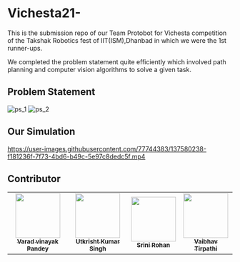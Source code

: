 # Vichesta21-

This is the submission repo of our Team Protobot for Vichesta competition of the Takshak Robotics fest of IIT(ISM),Dhanbad in which we were the 1st runner-ups.

We completed the problem statement quite efficiently which involved path planning and computer vision algorithms to solve a given task.

## Problem Statement

![ps_1](https://user-images.githubusercontent.com/77744383/137580184-df67789c-b51a-4704-9342-f274c50ffb50.png)
![ps_2](https://user-images.githubusercontent.com/77744383/137580187-63094ad8-9eb2-4e07-936f-830e1beba251.png)

## Our Simulation



https://user-images.githubusercontent.com/77744383/137580238-f181236f-7f73-4bd6-b49c-5e97c8dedc5f.mp4



## Contributor

<table>
	
 <td align="center">
     <a href="https://github.com/GeneralVader">
    <img src="https://avatars.githubusercontent.com/u/77744383?v=4" width="100px;" alt=""/><br /><sub><b>Varad vinayak Pandey</b></sub></a><br />
	</td>
 <td align="center">
     <a href="https://github.com/jsparrow08">
    <img src="https://avatars.githubusercontent.com/u/77740824?v=4" width="100px;" alt=""/><br /><sub><b>Utkrisht Kumar Singh</b></sub></a><br />
    </td>  
  <td align="center">
     <a href="https://github.com/Srini-Rohan">
    <img src="https://avatars.githubusercontent.com/u/76437900?v=4" width="100px;" alt=""/><br /><sub><b>Srini Rohan</b></sub></a><br />
	</td>
  <td align="center">
     <a href="https://github.com/oyetripathi">
    <img src="https://avatars.githubusercontent.com/u/88205739?v=4" width="100px;" alt=""/><br /><sub><b>Vaibhav Tirpathi</b></sub></a><br />
	</td>


</table>
